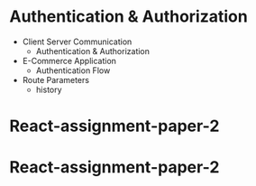 # Authentication & Authorization

- Client Server Communication
  - Authentication & Authorization
- E-Commerce Application
  - Authentication Flow
- Route Parameters
  - history
# React-assignment-paper-2
# React-assignment-paper-2
